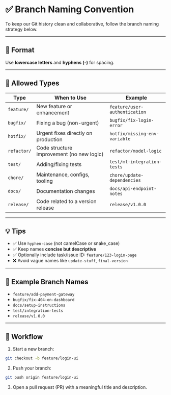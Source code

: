 # ✅ Branch Naming Convention

To keep our Git history clean and collaborative, follow the branch naming strategy below.

---

## 🔧 Format

Use **lowercase letters** and **hyphens (-)** for spacing.

---

## 🚀 Allowed Types

| Type        | When to Use                               | Example                       |
| ----------- | ----------------------------------------- | ----------------------------- |
| `feature/`  | New feature or enhancement                | `feature/user-authentication` |
| `bugfix/`   | Fixing a bug (non-urgent)                 | `bugfix/fix-login-error`      |
| `hotfix/`   | Urgent fixes directly on production       | `hotfix/missing-env-variable` |
| `refactor/` | Code structure improvement (no new logic) | `refactor/model-logic`        |
| `test/`     | Adding/fixing tests                       | `test/ml-integration-tests`   |
| `chore/`    | Maintenance, configs, tooling             | `chore/update-dependencies`   |
| `docs/`     | Documentation changes                     | `docs/api-endpoint-notes`     |
| `release/`  | Code related to a version release         | `release/v1.0.0`              |

---

## 💡 Tips

- ✅ Use `hyphen-case` (not camelCase or snake_case)
- ✅ Keep names **concise but descriptive**
- ✅ Optionally include task/issue ID: `feature/123-login-page`
- ❌ Avoid vague names like `update-stuff`, `final-version`

---

## 🌳 Example Branch Names

- `feature/add-payment-gateway`
- `bugfix/fix-404-on-dashboard`
- `docs/setup-instructions`
- `test/integration-tests`
- `release/v1.0.0`

---

## 🔁 Workflow

1. Start a new branch:

```bash
git checkout -b feature/login-ui
```

2. Push your branch:

```bash
git push origin feature/login-ui
```

3. Open a pull request (PR) with a meaningful title and description.

